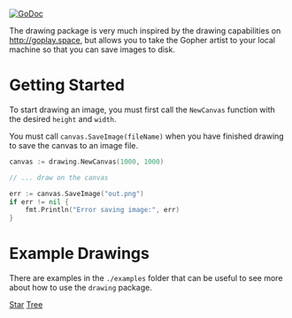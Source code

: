 
[![GoDoc](https://godoc.org/github.com/troylelandshields/drawing?status.svg)](https://godoc.org/github.com/troylelandshields/drawing)

The drawing package is very much inspired by the drawing capabilities on http://goplay.space, but allows you to take the Gopher artist to your local machine so that you can save images to disk.

# Getting Started 

To start drawing an image, you must first call the `NewCanvas` function with the desired `height` and `width`.

You must call `canvas.SaveImage(fileName)` when you have finished drawing to save the canvas to an image file.

```go
canvas := drawing.NewCanvas(1000, 1000)

// ... draw on the canvas

err := canvas.SaveImage("out.png")
if err != nil {
    fmt.Println("Error saving image:", err)
}
```

# Example Drawings

There are examples in the `./examples` folder that can be useful to see more about how to use the `drawing` package.

[Star](https://github.com/troylelandshields/drawing/blob/master/examples/star/main.go)
[Tree](https://github.com/troylelandshields/drawing/blob/master/examples/tree/main.go)

